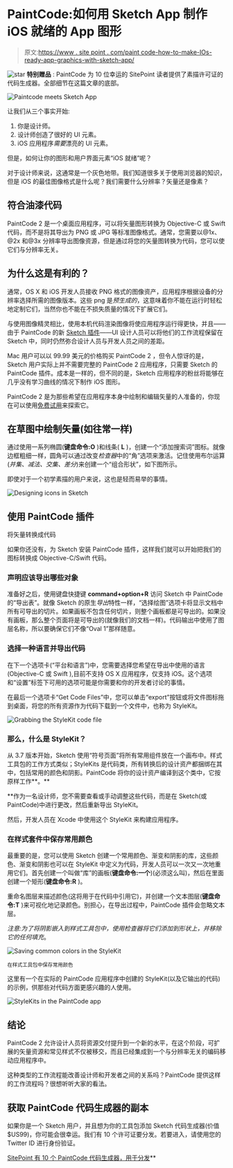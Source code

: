 # PaintCode:如何用 Sketch App 制作 iOS 就绪的 App 图形

> 原文:[https://www . site point . com/paint code-how-to-make-IOs-ready-app-graphics-with-sketch-app/](https://www.sitepoint.com/paintcode-how-to-make-ios-ready-app-graphics-with-sketch-app/)

![star](../Images/c8ffe02d9ef53358260bccb6ceb9aad7.png) **特别赠品** : PaintCode 为 10 位幸运的 SitePoint 读者提供了素描许可证的代码生成器。全部细节在这篇文章的底部。

![Paintcode meets Sketch App](../Images/9f85f5a94139701e43773373a5e6093f.png)

让我们从三个事实开始:

1.  你是设计师。
2.  设计师创造了很好的 UI 元素。
3.  iOS 应用程序*需要*漂亮的 UI 元素。

但是，如何让你的图形和用户界面元素“iOS 就绪”呢？

对于设计师来说，这通常是一个灰色地带。我们知道很多关于使用浏览器的知识，但是 iOS 的最佳图像格式是什么呢？我们需要什么分辨率？矢量还是像素？

## 符合油漆代码

PaintCode 2 是一个桌面应用程序，可以将矢量图形转换为 Objective-C 或 Swift 代码，而不是将其导出为 PNG 或 JPG 等标准图像格式。通常，您需要以@1x、@2x 和@3x 分辨率导出图像资源，但是通过将您的矢量图转换为代码，您可以使它们与分辨率无关。

## 为什么这是有利的？

通常，OS X 和 iOS 开发人员接收 PNG 格式的图像资产，应用程序根据设备的分辨率选择所需的图像版本。这些 png 是*预生成的*，这意味着你不能在运行时轻松地定制它们，当然你也不能在不损失质量的情况下扩展它们。

与使用图像精灵相比，使用本机代码渲染图像将使应用程序运行得更快，并且——由于 PaintCode 的新 [Sketch 插件](http://www.paintcodeapp.com/sketch)——UI 设计人员可以将他们的工作流程保留在 Sketch 中，同时仍然弥合设计人员与开发人员之间的差距。

Mac 用户可以以 99.99 美元的价格购买 PaintCode 2 ，但令人惊讶的是，Sketch 用户实际上并不需要完整的 PaintCode 2 应用程序，只需要 Sketch 的 PaintCode 插件。成本是一样的，但不同的是，Sketch 应用程序的粉丝将能够在几乎没有学习曲线的情况下制作 iOS 图形。

PaintCode 2 是为那些希望在应用程序本身中绘制和编辑矢量的人准备的，你现在可以使用[免费试用](https://www.paintcodeapp.com/)来探索它。

## 在草图中绘制矢量(如往常一样)

通过使用一系列椭圆(**键盘命令:O** )和线条( **L** )，创建一个“添加搜索词”图标。就像边框粗细一样，圆角可以通过改变*检查器*中的“角”选项来激活。记住使用布尔运算(*并集、减法、交集、差分*)来创建一个“组合形状”，如下图所示。

即使对于一个初学素描的用户来说，这也是轻而易举的事情。

![Designing icons in Sketch](../Images/0c56d629319f5380133de4a5c523c4b2.png)

## 使用 PaintCode 插件
将矢量转换成代码

如果你还没有，为 Sketch 安装 PaintCode 插件，这样我们就可以开始把我们的图标转换成 Objective-C/Swift 代码。

### 声明应该导出哪些对象

准备好之后，使用键盘快捷键 **command+option+R** 访问 Sketch 中 PaintCode 的“导出表”。就像 Sketch 的原生*导出*特性一样，“选择绘图”选项卡将显示文档中所有可导出的切片。如果画板不包含任何切片，则整个画板都是可导出的。如果没有画板，那么整个页面将是可导出的(就像我们的文档一样)。代码输出中使用了图层名称，所以要确保它们不像“Oval 1”那样随意。

### 选择一种语言并导出代码

在下一个选项卡(“平台和语言”)中，您需要选择您希望在导出中使用的语言(Objective-C 或 Swift ),目前不支持 OS X 应用程序，仅支持 iOS。这个选项和“设置”标签下可用的选项可能是你需要和你的开发者讨论的事情。

在最后一个选项卡“Get Code Files”中，您可以单击“export”按钮或将文件图标拖到桌面，将您的所有资源作为代码下载到一个文件中，也称为 StyleKit。

![Grabbing the StyleKit code file](../Images/ba5085ef11203b76c72426dcb7b494fa.png)

### 那么，什么是 StyleKit？

从 3.7 版本开始，Sketch 使用“符号页面”将所有常用组件放在一个画布中。样式工具包的工作方式类似；StyleKits 是代码类，所有转换后的设计资产都捆绑在其中，包括常用的颜色和阴影。PaintCode 将你的设计资产编译到这个类中，它按原样工作**。**

 **作为一名设计师，您不需要查看或手动调整这些代码，而是在 Sketch(或 PaintCode)中进行更改，然后重新导出 StyleKit。

然后，开发人员在 Xcode 中使用这个 StyleKit 来构建应用程序。

### 在样式套件中保存常用颜色

最重要的是，您可以使用 Sketch 创建一个常用颜色、渐变和阴影的库，这些颜色、渐变和阴影也可以在 StyleKit 中定义为代码，开发人员可以一次又一次地重用它们。首先创建一个叫做“库”的画板(**键盘命令:一个**)(必须这么叫)，然后在里面创建一个矩形(**键盘命令:R** )。

重命名图层来描述颜色(这将用于在代码中引用它)，并创建一个文本图层(**键盘命令:T** )来可视化地记录颜色。别担心，在导出过程中，PaintCode 插件会忽略文本层。

*注意:为了将阴影嵌入到样式工具包中，使用检查器将它们添加到形状上，并移除它的任何填充*。

![Saving common colors in the StyleKit](../Images/db234fab3943c6c73ea0e553216a530e.png)

<small>在样式工具包中保存常用颜色</small>

这里有一个在实际的 PaintCode 应用程序中创建的 StyleKit(以及它输出的代码)的示例，供那些对代码方面更感兴趣的人使用。

![StyleKits in the PaintCode app](../Images/49383e36cae26d060946e9059366e734.png)

## 结论

PaintCode 2 允许设计人员将资源交付提升到一个新的水平，在这个阶段，可扩展的矢量资源和常见样式不仅被移交，而且已经集成到一个与分辨率无关的编码移动应用程序中。

这种类型的工作流程能改善设计师和开发者之间的关系吗？PaintCode 提供这样的工作流程吗？很想听听大家的看法。

## 获取 PaintCode 代码生成器的副本

如果你是一个 Sketch 用户，并且想为你的工具包添加 Sketch 代码生成器(价值$US99)，你可能会很幸运。我们有 10 个许可证要分发。若要进入，请使用您的 Twitter ID 进行身份验证。

[SitePoint 有 10 个 PaintCode 代码生成器，用于分发](https://gleam.io/bNMk7/sitepoint-has-10-paintcode-code-generator-for-sketch-licenses-to-give-away)**